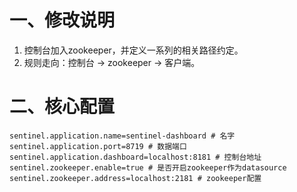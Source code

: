 # 一、修改说明
1. 控制台加入zookeeper，并定义一系列的相关路径约定。
2. 规则走向：控制台 -> zookeeper -> 客户端。

# 二、核心配置
```
sentinel.application.name=sentinel-dashboard # 名字
sentinel.application.port=8719 # 数据端口
sentinel.application.dashboard=localhost:8181 # 控制台地址
sentinel.zookeeper.enable=true # 是否开启zookeeper作为datasource
sentinel.zookeeper.address=localhost:2181 # zookeeper配置
```
